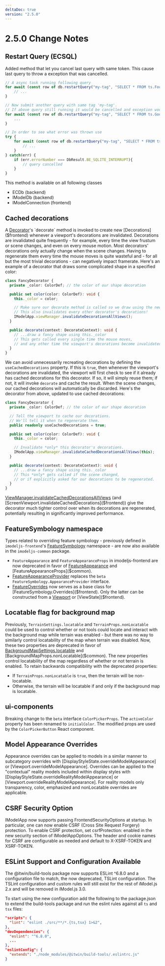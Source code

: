 ```yaml
---
deltaDoc: true
version: "2.5.0"
---
```


# 2.5.0 Change Notes

## Restart Query (ECSQL)

Added method that let you cancel last query with same token. This cause last query to throw a exception that was cancelled.

```ts
// A async task running following query
for await (const row of db.restartQuery("my-tag", "SELECT * FROM ts.Foo")) {
    // ...
}

// Now submit another query with same tag 'my-tag'.
// If above query still running it would be cancelled and exception would be thrown
for await (const row of db.restartQuery("my-tag", "SELECT * FROM ts.Goo")) {
    ...
}

// In order to see what error was thrown use
try {
    for await (const row of db.restartQuery("my-tag", "SELECT * FROM ts.Foo")) {
        // ...
    }
} catch(err) {
    if (err.errorNumber === DbResult.BE_SQLITE_INTERRUPT){
        // query cancelled
    }
}
```

This method is available on all following classes

- ECDb (backend)
- IModelDb (backend)
- IModelConnection (frontend)

## Cached decorations

A [Decorator]($frontend)'s `decorate` method is invoked to create new [Decorations]($frontend) whenever a viewport's decorations are invalidated. Decorations are invalidated quite frequently - for example, every time the view frustum or scene changes, and even on every mouse motion. Most decorators' decorations only actually change when the scene changes. Having to regenerate them every time the mouse moves is quite wasteful and - for all but the most trivial decorations - can negatively impact framerate. Here's an example of a decorator that draws some complicated shape in a specified color:

```ts
class FancyDecorator {
  private _color: ColorDef; // the color of our shape decoration

  public set color(color: ColorDef): void {
    this._color = color;

    // Make sure our decorate method is called so we draw using the new color.
    // This also invalidates every other decorator's decorations!
    IModelApp.viewManager.invalidateDecorationsAllViews();
  }

  public decorate(context: DecorateContext): void {
    // ...draw a fancy shape using this._color
    // This gets called every single time the mouse moves,
    // and any other time the viewport's decorations become invalidated!
  }
}
```

We can avoid unnecessarily recreating decorations by defining the `useCachedDecorations` property. If this is `true`, then whenever the viewport's decorations are invalidated, the viewport will first check to see if it already has cached decorations for this decorator. If so, it will simply reuse them; if not, it will invoke `decorate` and cache the result. When the scene changes, our cached decorations will automatically be discarded. Here's the decorator from above, updated to use cached decorations:

```ts
class FancyDecorator {
  private _color: ColorDef; // the color of our shape decoration

  // Tell the viewport to cache our decorations.
  // We'll tell it when to regenerate them.
  public readonly useCachedDecorations = true;

  public set color(color: ColorDef): void {
    this._color = color;

    // Invalidate *only* this decorator's decorations.
    IModelApp.viewManager.invalidateCachedDecorationsAllViews(this);
  }

  public decorate(context: DecorateContext): void {
    // ...draw a fancy shape using this._color
    // This *only* gets called if the scene changed,
    // or if explicitly asked for our decorations to be regenerated.
  }
}
```

[ViewManager.invalidateCachedDecorationsAllViews]($frontend) (and [ScreenViewport.invalidateCachedDecorations]($frontend)) give the decorator much tighter control over when its decorations are regenerated, potentially resulting in significantly improved performance.

## FeatureSymbology namespace

Types related to overriding feature symbology - previously defined in `imodeljs-frontend`'s [FeatureSymbology]($frontend) namespace - are now also available in the `imodeljs-common` package.

- `FeatureAppearance` and `FeatureAppearanceProps` in imodeljs-frontend are now deprecated in favor of [FeatureAppearance]($common) and [FeatureAppearanceProps]($common).
- [FeatureAppearanceProvider]($common) replaces the `beta` `FeatureSymbology.AppearanceProvider` interface.
- [FeatureOverrides]($common) now serves as a base class for [FeatureSymbology.Overrides]($frontend). Only the latter can be constructed from a [Viewport]($frontend) or [ViewState]($frontend).

## Locatable flag for background map

Previously, `TerrainSettings.locatable` and `TerrainProps.nonLocatable` could be used to control whether or not tools could locate and interact with the background map while terrain was enabled - but there was no way to similarly control locatability of the map when terrain was disabled. Now, these two properties are deprecated in favor of [BackgroundMapSettings.locatable]($common) and [BackgroundMapProps.nonLocatable]($common). The new properties control locatability of the map regardless of whether or not terrain is enabled. To retain backwards compatibility with the deprecated properties:

- If `TerrainProps.nonLocatable` is `true`, then the terrain will be non-locatable.
- Otherwise, the terrain will be locatable if and only if the background map is locatable.

## ui-components

Breaking change to the `beta` interface `ColorPickerProps`. The `activeColor` property has been renamed to `initialColor`. The modified props are used by the `ColorPickerButton` React component.

## Model Appearance Overrides

Appearance overrides can be applied to models in a similar manner to subcategory overrides with [DisplayStyleState.overrideModelAppearance] or [Viewport.overrideModelAppearance]. Overrides can be applied to the "contextual" reality models included within display styles with [DisplayStyleState.overrideRealityModelAppearance] or [Viewport.overrideRealityModelAppearance]. For reality models only transparency, color, emphasized and nonLocatable overrides are applicable.

## CSRF Security Option

IModelApp now supports passing FrontendSecurityOptions at startup. In particular, one can now enable CSRF (Cross Site Request Forgery) protection. To enable CSRF protection, set csrfProtection: enabled in the new security section of IModelAppOptions. The header and cookie names for CSRF are configurable as needed and default to X-XSRF-TOKEN and XSRF-TOKEN.

## ESLint Support and Configuration Available

The @itwin/build-tools package now supports ESLint ^6.8.0 and a configuration file to match, the now deprecated, TSLint configuration. The TSLint configuration and custom rules will still exist for the rest of iModel.js 2.x and will be removed in iModel.js 3.0.

To start using the new configuration add the following to the package.json to extend the build-tools package and run the eslint rules against all `ts` and `tsx` files:

```json
"scripts": {
  "lint": "eslint ./src/**/*.{ts,tsx} 1>&2",
},
"devDependencies": {
  "eslint": "^6.8.0",
  ...
},
"eslintConfig": {
  "extends": "./node_modules/@itwin/build-tools/.eslintrc.js"
}
```
